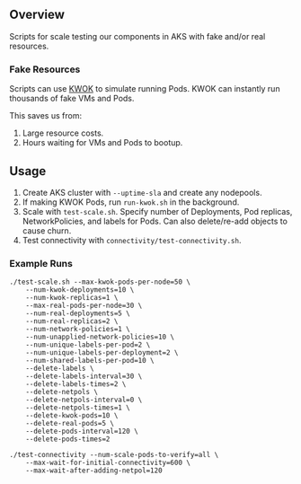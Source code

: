 ## Overview
Scripts for scale testing our components in AKS with fake and/or real resources.

### Fake Resources
Scripts can use [KWOK](https://github.com/kubernetes-sigs/kwok) to simulate running Pods. KWOK can instantly run thousands of fake VMs and Pods.

This saves us from:
1. Large resource costs.
2. Hours waiting for VMs and Pods to bootup.

## Usage
1. Create AKS cluster with `--uptime-sla` and create any nodepools.
2. If making KWOK Pods, run `run-kwok.sh` in the background.
3. Scale with `test-scale.sh`. Specify number of Deployments, Pod replicas, NetworkPolicies, and labels for Pods. Can also delete/re-add objects to cause churn.
4. Test connectivity with `connectivity/test-connectivity.sh`.

### Example Runs
```
./test-scale.sh --max-kwok-pods-per-node=50 \
    --num-kwok-deployments=10 \
    --num-kwok-replicas=1 \
    --max-real-pods-per-node=30 \
    --num-real-deployments=5 \
    --num-real-replicas=2 \
    --num-network-policies=1 \
    --num-unapplied-network-policies=10 \
    --num-unique-labels-per-pod=2 \
    --num-unique-labels-per-deployment=2 \
    --num-shared-labels-per-pod=10 \
    --delete-labels \
    --delete-labels-interval=30 \
    --delete-labels-times=2 \
    --delete-netpols \
    --delete-netpols-interval=0 \
    --delete-netpols-times=1 \
    --delete-kwok-pods=10 \
    --delete-real-pods=5 \
    --delete-pods-interval=120 \
    --delete-pods-times=2
```

```
./test-connectivity --num-scale-pods-to-verify=all \
    --max-wait-for-initial-connectivity=600 \
    --max-wait-after-adding-netpol=120
```
